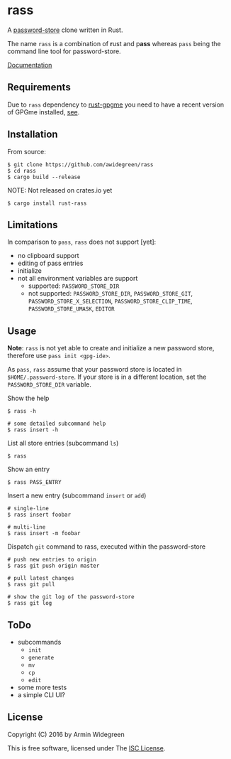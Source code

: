# rass 

A [password-store](https://www.passwordstore.org/) clone written in Rust. 

The name `rass` is a combination of **r**ust and p**ass** whereas `pass` being 
the command line tool for password-store.

[Documentation](https://awidegreen.github.io/rass/)

## Requirements

Due to `rass` dependency to [rust-gpgme](https://crates.io/crates/gpgme/) you 
need to have a recent version of GPGme installed, 
[see](https://github.com/johnschug/rust-gpgme). 

## Installation

From source:
```shell
$ git clone https://github.com/awidegreen/rass
$ cd rass
$ cargo build --release
```

NOTE: Not released on crates.io yet
```shell
$ cargo install rust-rass
```

## Limitations

In comparison to `pass`, `rass` does not support [yet]: 
* no clipboard support
* editing of pass entries
* initialize
* not all environment variables are support
  * supported: `PASSWORD_STORE_DIR`
  * not supported: `PASSWORD_STORE_DIR`, `PASSWORD_STORE_GIT`,
  `PASSWORD_STORE_X_SELECTION`, `PASSWORD_STORE_CLIP_TIME`, 
  `PASSWORD_STORE_UMASK`, `EDITOR`
 

## Usage

**Note**: `rass` is not yet able to create and initialize a new password store,
therefore use `pass init <gpg-ide>`. 

As `pass`, `rass` assume that your password store is located in 
`$HOME/.password-store`. If your store is in a different location, set the 
`PASSWORD_STORE_DIR` variable. 

Show the help
```shell
$ rass -h

# some detailed subcommand help
$ rass insert -h
```

List all store entries (subcommand `ls`)
```shell
$ rass 
```

Show an entry
```shell
$ rass PASS_ENTRY
```

Insert a new entry (subcommand `insert` or `add`)
```shell
# single-line
$ rass insert foobar

# multi-line 
$ rass insert -m foobar
```

Dispatch `git` command to rass, executed within the password-store
```shell
# push new entries to origin
$ rass git push origin master

# pull latest changes
$ rass git pull

# show the git log of the password-store
$ rass git log
```


## ToDo

* subcommands
  * `init`
  * `generate`
  * `mv`
  * `cp`
  * `edit`
* some more tests
* a simple CLI UI?


## License

Copyright (C) 2016 by Armin Widegreen

This is free software, licensed under The [ISC License](LICENSE).
